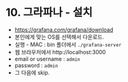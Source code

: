 # 10. 그라파나 - 설치
- https://grafana.com/grafana/download
- 본인에게 맞는 OS를 선택해서 다운로드.
- 실행 - MAC : bin 폴더에서 `./grafana-server`
- 웹 브라우저에서 http://localhost:3000
- email or username : `admin`
- password : `admin`
- 그 다음에 skip.
